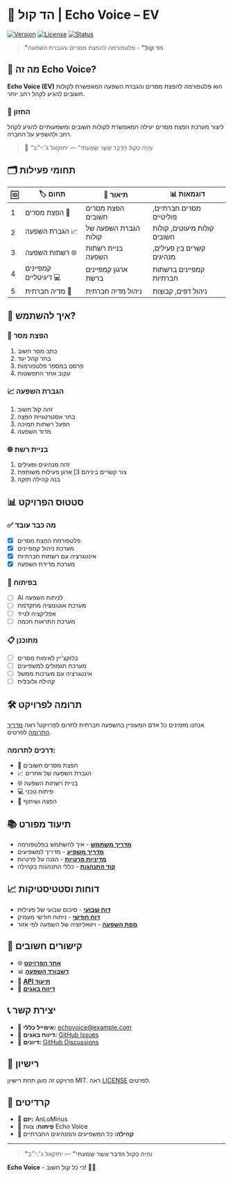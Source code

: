 # 📢 הד קול | **Echo Voice – EV**

[![Version](https://img.shields.io/badge/version-0.1.0-blue.svg)](https://github.com/AnLoMinus/EchoVoice)
[![License](https://img.shields.io/badge/license-MIT-green.svg)](LICENSE)
[![Status](https://img.shields.io/badge/status-MVP%20Development-orange.svg)](https://github.com/AnLoMinus/EchoVoice)

> **"הד קול"** - פלטפורמה להפצת מסרים והגברת השפעה

## 🎯 מה זה Echo Voice?

**Echo Voice (EV)** הוא פלטפורמה להפצת מסרים והגברת השפעה המאפשרת לקולות חשובים להגיע לקהל רחב יותר.

### 🧭 החזון
ליצור מערכת הפצת מסרים יעילה המאפשרת לקולות חשובים ומשמעותיים להגיע לקהל רחב ולהשפיע על החברה.

> 📜 _"וְהָיָה כְּקוֹל הַדָּבָר אֲשֶׁר שָׁמַעְתִּי"_ — יחזקאל ג׳:י״ב

## 🗂️ תחומי פעילות

| 🆔 | 🏷️ תחום | 📝 תיאור | 📊 דוגמאות |
|---|---|---|---|
| 1 | הפצת מסרים 📢 | הפצת מסרים חשובים | מסרים חברתיים, פוליטיים |
| 2 | הגברת השפעה 📈 | הגברת השפעה של קולות | קולות מיעוטים, קולות חשובים |
| 3 | רשתות השפעה 🌐 | בניית רשתות השפעה | קשרים בין פעילים, מנהיגים |
| 4 | קמפיינים דיגיטליים 💻 | ארגון קמפיינים ברשת | קמפיינים ברשתות חברתיות |
| 5 | מדיה חברתית 📱 | ניהול מדיה חברתית | ניהול דפים, קבוצות |

## 🚀 איך להשתמש?

### 📢 הפצת מסר
1. כתב מסר חשוב
2. בחר קהל יעד
3. פרסם במספר פלטפורמות
4. עקוב אחר התפשטות

### 📈 הגברת השפעה
1. זהה קול חשוב
2. בחר אסטרטגיית הפצה
3. הפעל רשתות תמיכה
4. מדוד השפעה

### 🌐 בניית רשת
1. זהה מנהיגים ופעילים
2. צור קשרים ביניהם
3] ארגן פעילות משותפת
4. בנה קהילה חזקה

## 📊 סטטוס הפרויקט

### ✅ מה כבר עובד
- [x] פלטפורמת הפצת מסרים
- [x] מערכת ניהול קמפיינים
- [x] אינטגרציה עם רשתות חברתיות
- [x] מערכת מדידת השפעה

### 🚧 בפיתוח
- [ ] AI לניתוח השפעה
- [ ] מערכת אוטומציה מתקדמת
- [ ] אפליקציה לנייד
- [ ] מערכת התראות חכמה

### 📋 מתוכנן
- [ ] בלוקצ'יין לאימות מסרים
- [ ] מערכת תגמולים למשפיעים
- [ ] אינטגרציה עם מערכות ממשל
- [ ] קהילה גלובלית

## 🛠️ תרומה לפרויקט

אנחנו מזמינים כל אדם המעוניין בהשפעה חברתית לתרום לפרויקט! ראה [מדריך התרומה](CONTRIBUTING.md) לפרטים.

### דרכים לתרומה:
- 📢 הפצת מסרים חשובים
- 📈 הגברת השפעה של אחרים
- 🌐 בניית רשתות השפעה
- 💻 פיתוח טכני
- 📢 הפצה ושיתוף

## 📚 תיעוד מפורט

- [**מדריך משתמש**](docs/user-guide.md) - איך להשתמש בפלטפורמה
- [**מדריך משפיע**](docs/influencer-guide.md) - מדריך למשפיעים
- [**מדיניות פרטיות**](docs/privacy-policy.md) - הגנה על פרטיות
- [**קוד התנהגות**](CODE_OF_CONDUCT.md) - כללי התנהגות בקהילה

## 📈 דוחות וסטטיסטיקות

- [**דוח שבועי**](reports/weekly/) - סיכום שבועי של פעילות
- [**דוח חודשי**](reports/monthly/) - ניתוח חודשי מעמיק
- [**מפת השפעה**](web/influence-map.html) - ויזואליזציה של השפעה לפי אזור

## 🔗 קישורים חשובים

- 🌐 [**אתר הפרויקט**](https://anlominus.github.io/EchoVoice/)
- 📊 [**דשבורד השפעה**](web/dashboard.html)
- 📱 [**API תיעוד**](docs/api.md)
- 🐛 [**דיווח באגים**](https://github.com/AnLoMinus/EchoVoice/issues/new?template=bug_report.md)

## 📞 יצירת קשר

- 📧 **אימייל כללי:** echovoice@example.com
- 🐛 **דיווח באגים:** [GitHub Issues](https://github.com/AnLoMinus/EchoVoice/issues)
- 💬 **דיונים:** [GitHub Discussions](https://github.com/AnLoMinus/EchoVoice/discussions)

## 📜 רישיון

פרויקט זה מוגן תחת רישיון MIT. ראה [LICENSE](LICENSE) לפרטים.

## 🙏 קרדיטים

- 👑 **יזם:** AnLoMinus
- 🧰 **פיתוח:** צוות Echo Voice
- 🤝 **קהילה:** כל המשפיעים והמנהיגים החברתיים

---

> **"וְהָיָה כְּקוֹל הַדָּבָר אֲשֶׁר שָׁמַעְתִּי"** — יחזקאל ג׳:י״ב

**Echo Voice** - כי כל קול חשוב! 📢✨
